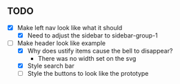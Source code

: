 ## TODO

- [x] Make left nav look like what it should
    - [x] Need to adjust the sidebar to sidebar-group-1
- [ ] Make header look like example
    - [x] Why does ustify items cause the bell to disappear?
        - There was no width set on the svg
    - [x] Style search bar
    - [ ] Style the buttons to look like the prototype
